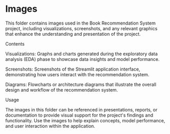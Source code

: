 # Images 

This folder contains images used in the Book Recommendation System project, including visualizations, screenshots, and any relevant graphics that enhance the understanding and presentation of the project.

Contents

Visualizations: Graphs and charts generated during the exploratory data analysis (EDA) phase to showcase data insights and model performance.

Screenshots: Screenshots of the Streamlit application interface, demonstrating how users interact with the recommendation system.

Diagrams: Flowcharts or architecture diagrams that illustrate the overall design and workflow of the recommendation system.

Usage

The images in this folder can be referenced in presentations, reports, or documentation to provide visual support for the project's findings and functionality.
Use the images to help explain concepts, model performance, and user interaction within the application.
